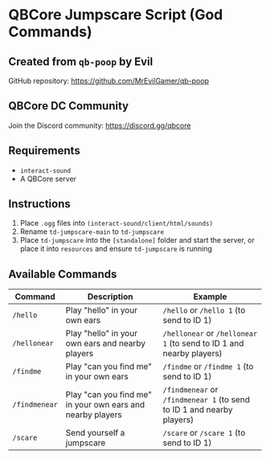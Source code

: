 # QBCore Jumpscare Script (God Commands)

## Created from `qb-poop` by Evil

GitHub repository: https://github.com/MrEvilGamer/qb-poop

## QBCore DC Community

Join the Discord community: https://discord.gg/qbcore

## Requirements

- `interact-sound`
- A QBCore server

## Instructions

1. Place `.ogg` files into `(interact-sound/client/html/sounds)`
2. Rename `td-jumpscare-main` to `td-jumpscare`
3. Place `td-jumpscare` into the `[standalone]` folder and start the server, or place it into `resources` and ensure `td-jumpscare` is running

## Available Commands

Command | Description | Example
--- | --- | ---
`/hello` | Play "hello" in your own ears | `/hello` or `/hello 1` (to send to ID 1)
`/hellonear` | Play "hello" in your own ears and nearby players | `/hellonear` or `/hellonear 1` (to send to ID 1 and nearby players)
`/findme` | Play "can you find me" in your own ears | `/findme` or `/findme 1` (to send to ID 1)
`/findmenear` | Play "can you find me" in your own ears and nearby players | `/findmenear` or `/findmenear 1` (to send to ID 1 and nearby players)
`/scare` | Send yourself a jumpscare | `/scare` or `/scare 1` (to send to ID 1)
